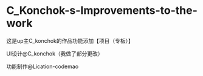 # C_Konchok-s-Improvements-to-the-work
这是up主C_konchok的作品功能添加【项目（专板）】

UI设计@C_konchok（我做了部分更改）

功能制作@Lication-codemao
